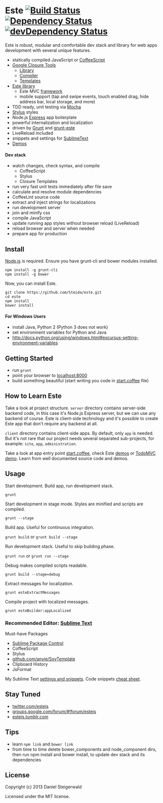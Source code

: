 # Este [![Build Status](https://secure.travis-ci.org/Steida/este.png?branch=master)](http://travis-ci.org/Steida/este) [![Dependency Status](https://david-dm.org/steida/este.png)](https://david-dm.org/steida/este) [![devDependency Status](https://david-dm.org/steida/este/dev-status.png)](https://david-dm.org/steida/este#info=devDependencies)

Este is robust, modular and comfortable dev stack and library for web apps development with several unique features.

  - statically compiled JavaScript or [CoffeeScript](http://coffeescript.org)
  - [Google Closure Tools](https://developers.google.com/closure)
    - [Library](https://developers.google.com/closure/library)
    - [Compiler](https://developers.google.com/closure/compiler)
    - [Templates](https://developers.google.com/closure/templates)
  - [Este library](https://github.com/Steida/este-library)
    - Este MVC [framework](https://github.com/Steida/este-library/tree/master/app)
    - mobile support (tap and swipe events, touch enabled drag, hide address bar, local storage, and more)
  - TDD ready, unit testing via [Mocha](http://visionmedia.github.io/mocha)
  - [Stylus](http://learnboost.github.io/stylus) styles
  - Node.js [Express](http://expressjs.com) app boilerplate
  - powerful internalization and localization
  - driven by [Grunt](http://gruntjs.com) and [grunt-este](https://github.com/Steida/grunt-este)
  - LiveReload included
  - snippets and settings for [SublimeText](http://www.sublimetext.com)
  - [Demos](http://este.jit.su)
  
#### Dev stack
  
  - watch changes, check syntax, and compile
    - CoffeeScript
    - Stylus
    - Closure Templates
  - run very fast unit tests immediately after file save
  - calculate and resolve module dependencies 
  - CoffeeLint source code
  - extract and inject strings for localizations
  - run development server
  - join and minify css
  - compile JavaScript
  - update running app styles without browser reload (LiveReload)
  - reload browser and server when needed
  - prepare app for production

## Install
  [Node.js](http://nodejs.org) is required. Ensure you have grunt-cli and bower modules installed.
  ```shell
  npm install -g grunt-cli
  npm install -g bower
  ```

  Now, you can install Este.
  ```shell
  git clone https://github.com/Steida/este.git
  cd este
  npm install
  bower install
  ```

#### For Windows Users
  - install Java, Python 2 (Python 3 does not work)
  - set environment variables for Python and Java
  - http://docs.python.org/using/windows.html#excursus-setting-environment-variables 

## Getting Started
  - run ```grunt```
  - point your browser to [localhost:8000](http://localhost:8000) 
  - build something beautiful (start writing you code in [start.coffee](https://github.com/Steida/este/blob/master/client/app/js/start.coffee) file)

## How to Learn Este

  Take a look at project structure. ```server``` directory contains server-side backend code, in this case
  it's Node.js Express server, but we can use any backend of course. Este is client-side technology
  and it's possible to create Este app that don't require any backend at all.
  
  ```client``` directory contains client-side apps. By default, only ```app``` is needed. But it's not rare that
  our project needs several separated sub-projects, for example: ```site```, ```app```, ```administration```.
  
  Take a look at app entry point [start.coffee](https://github.com/Steida/este/blob/master/client/app/js/start.coffee),
  check Este [demos](https://github.com/Steida/este-library/tree/master/este/demos) or [TodoMVC demo](https://github.com/Steida/este-library/tree/master/este/demos/app/todomvc).
  Learn from well documented source code and demos.
  
## Usage

  Start development. Build app, run development stack.

  ```grunt ```

  Start development in stage mode. Styles are minified and scripts are compiled.

  ```grunt --stage```

  Build app. Useful for continuous integration.

  ```grunt build``` or ```grunt build --stage```

  Run development stack. Useful to skip building phase.

  ```grunt run``` or ```grunt run --stage```

  Debug makes compiled scripts readable.

  ```grunt build --stage=debug```

  Extract messages for localization.

  ```grunt esteExtractMessages```

  Compile project with localized messages.

  ```grunt esteBuilder:appLocalized```
  
### Recommended Editor: [Sublime Text](http://www.sublimetext.com)

Must-have Packages

  - [Sublime Package Control](http://wbond.net/sublime_packages/package_control)
  - CoffeeScript
  - Stylus
  - [github.com/anvie/SoyTemplate](https://github.com/anvie/SoyTemplate)
  - Clipboard History
  - JsFormat

My Sublime Text [settings and snippets](https://github.com/Steida/Sublimetext-user-settings).
Code snippets [cheat sheet](http://estejs.tumblr.com/post/29363589575/este-js-sublime-text-code-snippets-cheat-sheet).

## Stay Tuned

  - [twitter.com/estejs](https://twitter.com/estejs)
  - [groups.google.com/forum/#!forum/estejs](https://groups.google.com/forum/#!forum/estejs)
  - [estejs.tumblr.com](http://estejs.tumblr.com)

## Tips

  - learn ```npm link``` and ```bower link```
  - from time to time delete bower_components and node_component dirs, then run npm install and bower install, to update dev stack and its dependencies

## License
Copyright (c) 2013 Daniel Steigerwald

Licensed under the MIT license.
